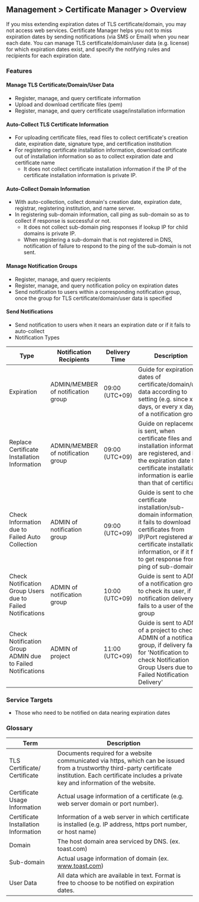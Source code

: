 ## Management > Certificate Manager > Overview

If you miss extending expiration dates of TLS certificate/domain, you may not access web services. 
Certificate Manager helps you not to miss expiration dates by sending notifications (via SMS or Email) when you near each date.
You can manage TLS certificate/domain/user data (e.g. license) for which expiration dates exist, and specify the notifying rules and recipients for each expiration date.  

### Features

#### Manage TLS Certificate/Domain/User Data

* Register, manage, and query certificate information
* Upload and download certificate files (pem)
* Register, manage, and query certificate usage/installation information 

#### Auto-Collect TLS Certificate Information 

* For uploading certificate files, read files to collect certificate's creation date, expiration date, signature type, and certification institution 
* For registering certificate installation information, download certificate out of installation information so as to collect expiration date and certificate name
    * It does not collect certificate installation information if the IP of the certificate installation information is private IP. 

#### Auto-Collect Domain Information

* With auto-collection, collect domain's creation date, expiration date, registrar, registering institution, and name server.
* In registering sub-domain information, call ping as sub-domain so as to collect if response is successful or not.
    * It does not collect sub-domain ping responses if lookup IP for child domains is private IP.
    * When registering a sub-domain that is not registered in DNS, notification of failure to respond to the ping of the sub-domain is not sent.

#### Manage Notification Groups

* Register, manage, and query recipients 
* Register, manage, and query notification policy on expiration dates 
* Send notification to users within a corresponding notification group, once the group for TLS certificate/domain/user data is specified   

#### Send Notifications

* Send notification to users when it nears an expiration date or if it fails to auto-collect
* Notification Types

| Type | Notification Recipients | Delivery Time | Description |
| --- | --- | --- | --- |
| Expiration | ADMIN/MEMBER of notification group | 09:00 (UTC+09) | Guide for expiration dates of certificate/domain/user data according to setting (e.g. since x days, or every x days) of a notification group |
| Replace Certificate Installation Information | ADMIN/MEMBER of notification group | 09:00 (UTC+09) | Guide on replacement is sent, when certificate files and installation information are registered, and if the expiration date for certificate installation information is earlier than that of certificate |
| Check Information due to Failed Auto Collection | ADMIN of notification group | 09:00 (UTC+09) | Guide is sent to check certificate installation/sub-domain information, if it fails to download certificates from IP/Port registered at certificate installation information, or if it fails to get response from ping of sub-domain |
| Check Notification Group Users due to Failed Notifications | ADMIN of notification group | 10:00 (UTC+09) | Guide is sent to ADMIN of a notification group to check its user, if notification delivery fails to a user of the group |
| Check Notification Group ADMIN due to Failed Notifications | ADMIN of project | 11:00 (UTC+09) | Guide is sent to ADMIN of a project to check ADMIN of a notification group, if delivery fails for 'Notification to check Notification Group Users due to Failed Notification Delivery' |

### Service Targets

*  Those who need to be notified on data nearing expiration dates  

### Glossary

| Term | Description |
| --- | --- |
| TLS Certificate/ Certificate | Documents required for a website communicated via https, which can be issued from a trustworthy third-party certificate institution. Each certificate includes a private key and information of the website. |
| Certificate Usage Information | Actual usage information of a certificate (e.g. web server domain or port number). |
| Certificate Installation Information | Information of a web server in which certificate is installed (e.g. IP address, https port number, or host name) |
| Domain | The host domain area serviced by DNS. (ex. toast.com) |
| Sub-domain | Actual usage information of domain (ex. www.toast.com) |
| User Data | All data which are available in text. Format is free to choose to be notified on expiration dates. |
